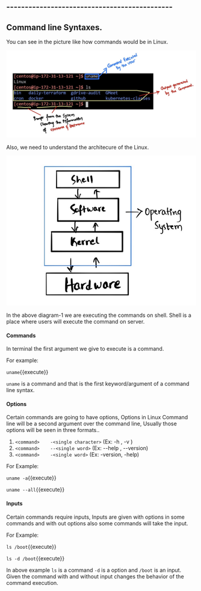 ## ---------------------------------------------
## Command line Syntaxes.

You can see in the picture like how commands would be in Linux.

![Prompt Example](https://github.com/devopstrainings/linux-basics-katakoda/raw/master/linux-cli-syntaxes/images/02-prompt.JPG)

Also, we need to understand the architecure of the Linux.

![Prompt Example](https://github.com/devopstrainings/linux-basics-katakoda/raw/master/linux-cli-syntaxes/images/03-architecture.jpeg)


In the above diagram-1 we are executing the commands on shell. Shell is a place where users will execute the command on server.


#### Commands

In terminal the first argument we give to execute is a command.

For example:

`uname`{{execute}} 

`uname` is a command and that is the first keyword/argument of a command line syntax.

#### Options

Certain commands are going to have options, Options in Linux Command line will be a second argument over the command line, Usually those options will be seen in three formats..

  1. `<command>    -<single character>` (Ex: -h , -v )
  2. `<command>    --<single word>`  (Ex: --help , --version)
  3. `<command>    -<single word>` (Ex: -version, -help)

For Example:

`uname -a`{{execute}}

`uname --all`{{execute}}

#### Inputs

Certain commands require inputs, Inputs are given with options in some commands and with out options also some commands will take the input.

For Example:

`ls /boot`{{execute}}

`ls -d /boot`{{execute}}

In above example `ls` is a command `-d` is a option and `/boot` is an input. Given the command with and without input changes the behavior of the command execution.
